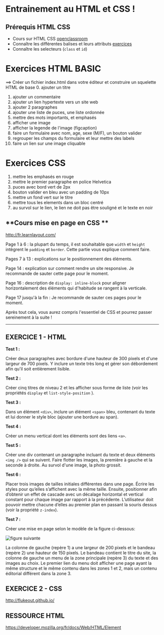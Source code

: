 # Entrainement au HTML et CSS !

**Prérequis HTML CSS**
------------------
* Cours sur HTML CSS [openclassroom](https://openclassrooms.com/fr/courses/1603881-apprenez-a-creer-votre-site-web-avec-html5-et-css3)
* Connaître les différentes balises et leurs attributs [exercices](https://www.w3schools.com/html/exercise.asp?filename=exercise_html_attributes1)
* Connaître les selecteurs (`class` et `id`)

# Exercices HTML BASIC

==> Créer un fichier index.html dans votre éditeur et construire un squelette HTML de base 
0. ajouter un titre
1. ajouter un commentaire
2. ajouter un lien hypertexte vers un site web
3. ajouter 2 paragraphes
4. ajouter une liste de puces, une liste ordonnée
5. mettre des mots importants, et emphasés
6. afficher une image
7. afficher la legende de l'image (figcaption)
8. faire un formulaire avec nom, age, sexe (M/F), un bouton valider
9. regrouper les champs du formulaire et leur mettre des labels
10. faire un lien sur une image cliquable


# Exercices CSS

1. mettre les emphasés en rouge
2. mettre le premier paragraphe en police Helvetica
3. puces avec bord vert de 2px
4. bouton valider en bleu avec un padding de 10px
5. mettre un fond vert sur le titre
6. mettre tous les elements dans un bloc centré
7. au survol sur le lien, le lien ne doit pas être souligné et le texte en noir

**Cours mise en page en CSS **
---------

<http://fr.learnlayout.com/>

Page 1 à 6 : la plupart du temps, il est souhaitable que `width` et `height` intègrent le `padding` et `border`. Cette partie vous explique comment faire.

Pages 7 à 13 : explications sur le positionnement des éléments.

Page 14 : explication sur comment rendre un site responsive. Je recommande de sauter cette page pour le moment.

Page 16 : description de `display: inline-block` pour aligner horizontalement des éléments qui d'habitude se rangent à la verticale.

Page 17 jusqu'à la fin : Je recommande de sauter ces pages pour le moment.

Après tout cela, vous aurez compris l'essentiel de CSS et pourrez passer sereinement à la suite !

------------------------------------------------------------

EXERCICE 1 - HTML 
-----------------

**Test 1 :**

Créer deux paragraphes avec bordure d'une hauteur de 300 pixels et d'une largeur de
700 pixels. Y inclure un texte très long et gérer son débordement afin
qu'il soit entièrement lisible.

**Test 2 :**

Créer cinq titres de niveau 2 et les afficher sous forme de liste (voir
les propriétés `display` et `list-style-position` ).

**Test 3 :**

Dans un élément `<div>`, inclure un élément `<span>` bleu, contenant
du texte et lui donner le style bloc (ajouter une bordure au span).

**Test 4 :**

Créer un menu vertical dont les éléments sont des liens `<a>`.

**Test 5 :**

Créer une div contenant un paragraphe incluant du texte et deux
éléments `<img />` qui se suivent. Faire flotter les images, la
première à gauche et la seconde à droite.
Au survol d'une image, la photo grossit.

**Test 6 :**

Placer trois images de tailles initiales différentes dans une page.
Écrire les styles pour qu’elles s’affichent avec la même taille.
Ensuite, positionner afin d’obtenir un effet de cascade avec un décalage
horizontal et vertical constant pour chaque image par rapport à la
précédente. L’utilisateur doit pouvoir mettre chacune d’elles au premier
plan en passant la souris dessus (voir la propriété `z-index`).

**Test 7 :**

Créer une mise en page selon le modèle de la figure ci-dessous:

![figure suivante](https://i.goopics.net/mOWEE.png)


La colonne de gauche (repère 1) a une largeur de 200 pixels et le
bandeau (repère 2) une hauteur de 150 pixels. Le bandeau contient le
titre du site, la colonne de gauche un menu de la zone principale
(repère 3) du texte et des images au choix. Le premier lien du menu doit
afficher une page ayant la même structure et le même contenu dans les
zones 1 et 2, mais un contenu éditorial différent dans la zone 3.

EXERCICE 2 - CSS
----------------

<http://flukeout.github.io/>


RESSOURCE HTML
--------------

<https://developer.mozilla.org/fr/docs/Web/HTML/Element>
